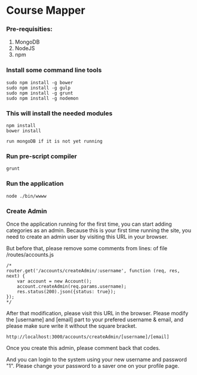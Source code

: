 # Course Mapper

### Pre-requisities:
1. MongoDB
2. NodeJS
3. npm

### Install some command line tools
```
sudo npm install -g bower
sudo npm install -g gulp
sudo npm install -g grunt
sudo npm install -g nodemon
```
### This will install the needed modules
```
npm install
bower install

run mongoDB if it is not yet running
```
### Run pre-script compiler
`grunt`

### Run the application
`node ./bin/wwww`

### Create Admin
Once the application running for the first time, you can start adding categories as an admin.
Because this is your first time running the site, you need to create an admin user by visiting this URL in your browser.

But before that, please remove some comments from lines:  of file /routes/accounts.js
```
/*
router.get('/accounts/createAdmin/:username', function (req, res, next) {
    var account = new Account();
    account.createAdmin(req.params.username);
    res.status(200).json({status: true});
});
*/
```

After that modification, please visit this URL in the browser.
Please modify the [username] and [email] part to your prefered username & email,
and please make sure write it without the square bracket.

`http://localhost:3000/accounts/createAdmin/[username]/[email]`

Once you create this admin, please comment back that codes.

And you can login to the system using your new username and password "1".
Please change your password to a saver one on your profile page.

